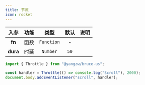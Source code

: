 ```yaml
---
title: 节流
icon: rocket
---
```


入参|功能|类型|默认|说明
:-:|:-:|:-:|:-:|-
**fn**|函数|`Function`|-
**dura**|时延|`Number`|`50`

```js
import { Throttle } from "@yangzw/bruce-us";

const handler = Throttle(() => console.log("Scroll"), 2000);
document.body.addEventListener("scroll", handler);
```